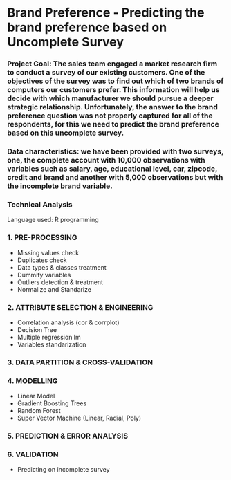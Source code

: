 # Brand Preference - Predicting the brand preference based on Uncomplete Survey

### Project Goal: The sales team engaged a market research firm to conduct a survey of our existing customers. One of the objectives of the survey was to find out which of two brands of computers our customers prefer. This information will help us decide with which manufacturer we should pursue a deeper strategic relationship. Unfortunately, the answer to the brand preference question was not properly captured for all of the respondents, for this we need to predict the brand preference based on this uncomplete survey.

### Data characteristics: we have been provided with two surveys, one, the complete account with 10,000 observations with variables such as salary, age, educational level, car, zipcode, credit and brand and another with 5,000 observations but with the incomplete brand variable.

### Technical Analysis
Language used: R programming

### 1. PRE-PROCESSING
- Missing values check
- Duplicates check
- Data types & classes treatment
- Dummify variables
- Outliers detection & treatment
- Normalize and Standarize
### 2. ATTRIBUTE SELECTION & ENGINEERING
- Correlation analysis (cor & corrplot)
- Decision Tree
- Multiple regression lm
- Variables standarization
### 3. DATA PARTITION & CROSS-VALIDATION
### 4. MODELLING
- Linear Model
- Gradient Boosting Trees
- Random Forest
- Super Vector Machine (Linear, Radial, Poly)
### 5. PREDICTION & ERROR ANALYSIS
### 6. VALIDATION
- Predicting on incomplete survey 
